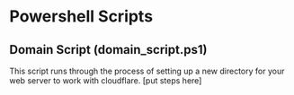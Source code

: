 # Powershell Scripts

## Domain Script (domain_script.ps1)
This script runs through the process of setting up a new directory for your web server to work with cloudflare.
[put steps here]
